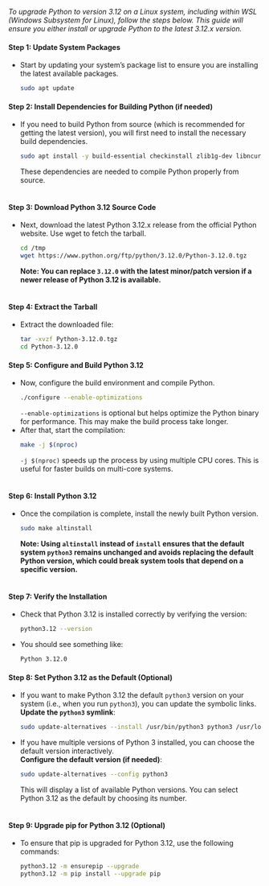 *To upgrade Python to version 3.12 on a Linux system, including within WSL (Windows Subsystem for Linux), follow the steps below. This guide will ensure you either install or upgrade Python to the latest 3.12.x version.*

#### Step 1: Update System Packages
- Start by updating your system’s package list to ensure you are installing the latest available packages.
    ```bash
    sudo apt update
    ```

#### Step 2: Install Dependencies for Building Python (if needed)
- If you need to build Python from source (which is recommended for getting the latest version), you will first need to install the necessary build dependencies.
    ```bash
    sudo apt install -y build-essential checkinstall zlib1g-dev libncurses5-dev libgdbm-dev libnss3-dev libssl-dev libreadline-dev libffi-dev curl
    ```
    These dependencies are needed to compile Python properly from source.
    </br></br>

#### Step 3: Download Python 3.12 Source Code
- Next, download the latest Python 3.12.x release from the official Python website. Use wget to fetch the tarball.
    ```bash
    cd /tmp
    wget https://www.python.org/ftp/python/3.12.0/Python-3.12.0.tgz
    ```
    **Note: You can replace `3.12.0` with the latest minor/patch version if a newer release of Python 3.12 is available.**
    </br></br>

#### Step 4: Extract the Tarball
- Extract the downloaded file:
    ```bash
    tar -xvzf Python-3.12.0.tgz
    cd Python-3.12.0
    ```

#### Step 5: Configure and Build Python 3.12
- Now, configure the build environment and compile Python.
    ```bash
    ./configure --enable-optimizations
    ```
    `--enable-optimizations` is optional but helps optimize the Python binary for performance. This may make the build process take longer.
- After that, start the compilation:
    ```bash
    make -j $(nproc)
    ```
    `-j $(nproc)` speeds up the process by using multiple CPU cores. This is useful for faster builds on multi-core systems.
    </br></br>

#### Step 6: Install Python 3.12
- Once the compilation is complete, install the newly built Python version.
    ```bash
    sudo make altinstall
    ```
    **Note: Using `altinstall` instead of `install` ensures that the default system `python3` remains unchanged and avoids replacing the default Python version, which could break system tools that depend on a specific version.**
    </br></br>

#### Step 7: Verify the Installation
- Check that Python 3.12 is installed correctly by verifying the version:
    ```bash
    python3.12 --version
    ```
- You should see something like:
    ```bash
    Python 3.12.0
    ```

#### Step 8: Set Python 3.12 as the Default (Optional)
- If you want to make Python 3.12 the default `python3` version on your system (i.e., when you run `python3`), you can update the symbolic links.</br>
**Update the `python3` symlink**:
    ```bash
    sudo update-alternatives --install /usr/bin/python3 python3 /usr/local/bin/python3.12 1
    ```
- If you have multiple versions of Python 3 installed, you can choose the default version interactively.</br>
**Configure the default version (if needed)**:
    ```bash
    sudo update-alternatives --config python3
    ```
    This will display a list of available Python versions. You can select Python 3.12 as the default by choosing its number.
    </br></br>

#### Step 9: Upgrade pip for Python 3.12 (Optional)
- To ensure that pip is upgraded for Python 3.12, use the following commands:
    ```bash
    python3.12 -m ensurepip --upgrade
    python3.12 -m pip install --upgrade pip
    ```